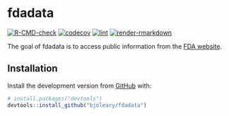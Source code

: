 
<!-- README.md is generated from README.Rmd. Please edit that file -->

# fdadata

<!-- badges: start -->

[![R-CMD-check](https://github.com/bjoleary/fdadata/workflows/R-CMD-check/badge.svg)](https://github.com/bjoleary/fdadata/actions)
[![codecov](https://codecov.io/gh/bjoleary/fdadata/branch/main/graph/badge.svg?token=1AZQLVTB0B)](https://codecov.io/gh/bjoleary/fdadata)
[![lint](https://github.com/bjoleary/fdadata/workflows/lint/badge.svg)](https://github.com/bjoleary/fdadata/actions)
[![render-rmarkdown](https://github.com/bjoleary/fdadata/workflows/render-rmarkdown/badge.svg)](https://github.com/bjoleary/fdadata/actions)
<!-- badges: end -->

The goal of fdadata is to access public information from the [FDA
website](https://www.fda.gov).

## Installation

<!-- You can install the released version of fdadata from [CRAN](https://CRAN.R-project.org) with: -->

<!-- ``` r -->

<!-- install.packages("fdadata") -->

<!-- ``` -->

Install the development version from [GitHub](https://github.com/) with:

``` r
# install.packages("devtools")
devtools::install_github("bjoleary/fdadata")
```

<!-- ## Example -->

<!-- This is a basic example which shows you how to solve a common problem: -->

<!-- ```{r example} -->

<!-- library(fdadata) -->

<!-- ## basic example code -->

<!-- ``` -->
